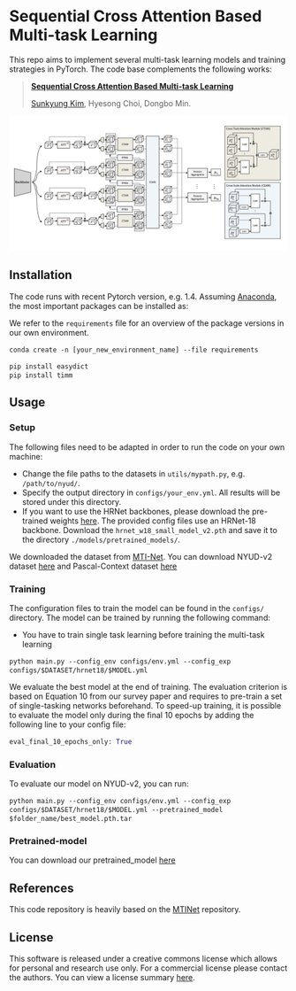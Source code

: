 # Sequential Cross Attention Based Multi-task Learning

This repo aims to implement several multi-task learning models and training strategies in PyTorch. The code base complements the following works: 
> [**Sequential Cross Attention Based Multi-task Learning**]()
>
> [Sunkyung Kim](), Hyesong Choi, Dongbo Min.



![Network](figs/network.png)


## Installation
The code runs with recent Pytorch version, e.g. 1.4.
Assuming [Anaconda](https://docs.anaconda.com/anaconda/install/), the most important packages can be installed as:

We refer to the `requirements` file for an overview of the package versions in our own environment.
```shell
conda create -n [your_new_environment_name] --file requirements
```

```shell
pip install easydict
pip install timm
```

## Usage

### Setup 
The following files need to be adapted in order to run the code on your own machine:
- Change the file paths to the datasets in `utils/mypath.py`, e.g. `/path/to/nyud/`.
- Specify the output directory in `configs/your_env.yml`. All results will be stored under this directory.
- If you want to use the HRNet backbones, please download the pre-trained weights [here](https://github.com/HRNet/HRNet-Image-Classification). 
The provided config files use an HRNet-18 backbone. Download the `hrnet_w18_small_model_v2.pth` and save it to the directory `./models/pretrained_models/`.

We downloaded the dataset from [MTI-Net](https://github.com/SimonVandenhende/Multi-Task-Learning-PyTorch).
You can download NYUD-v2 dataset [here](https://drive.google.com/file/d/14EAEMXmd3zs2hIMY63UhHPSFPDAkiTzw/view) and Pascal-Context dataset [here](https://data.vision.ee.ethz.ch/kmaninis/share/MTL/PASCAL_MT.tgz)

### Training
The configuration files to train the model can be found in the `configs/` directory. The model can be trained by running the following command:
* You have to train single task learning before training the multi-task learning

```shell
python main.py --config_env configs/env.yml --config_exp configs/$DATASET/hrnet18/$MODEL.yml
```

We evaluate the best model at the end of training. The evaluation criterion is based on Equation 10 from our survey paper and requires to pre-train a set of single-tasking networks beforehand. To speed-up training, it is possible to evaluate the model only during the final 10 epochs by adding the following line to your config file:

```python
eval_final_10_epochs_only: True
``` 

### Evaluation
To evaluate our model on NYUD-v2, you can run:
```shell
python main.py --config_env configs/env.yml --config_exp configs/$DATASET/hrnet18/$MODEL.yml --pretrained_model $folder_name/best_model.pth.tar
``` 
### Pretrained-model
You can download our pretrained_model [here](https://drive.google.com/drive/folders/1Ya3OLxmSAQkn6oBIIdkYb4wI_YEscj45?usp=sharing)


## References
This code repository is heavily based on the [MTINet](https://github.com/SimonVandenhende/Multi-Task-Learning-PyTorch) repository. 


## License
This software is released under a creative commons license which allows for personal and research use only. For a commercial license please contact the authors. You can view a license summary [here](http://creativecommons.org/licenses/by-nc/4.0/).


